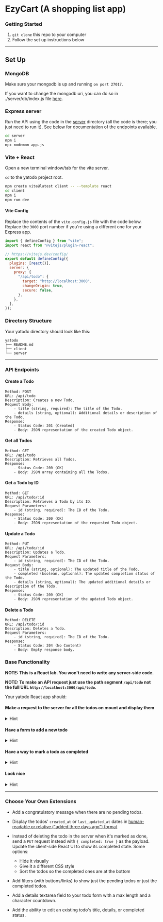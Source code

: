 # EzyCart (A shopping list app)

### Getting Started

1. `git clone` this repo to your computer
2. Follow the set up instructions below

---

## Set Up

### MongoDB

Make sure your mongodb is up and running `on port 27017`.

If you want to change the mongodb uri, you can do so in ./server/db/index.js file [here](./server/db/index.js).

### Express server

Run the API using the code in the [server](./server/) directory (all the code is there; you just need to run it). See [below](#api-endpoints) for documentation of the endpoints available.

```sh
cd server
npm i
npx nodemon app.js
```

### Vite + React

Open a new terminal window/tab for the vite server.

`cd` to the yatodo project root.

```sh
npm create vite@latest client -- --template react
cd client
npm i
npm run dev
```

#### Vite Config

Replace the contents of the `vite.config.js` file with the code below. Replace the `3000` port number if you're using a different one for your Express app.

```js
import { defineConfig } from "vite";
import react from "@vitejs/plugin-react";

// https://vitejs.dev/config/
export default defineConfig({
  plugins: [react()],
  server: {
    proxy: {
      "/api/todo": {
        target: "http://localhost:3000",
        changeOrigin: true,
        secure: false,
      },
    },
  },
});
```

### Directory Structure

Your yatodo directory should look like this:

```text
yatodo
├── README.md
├── client
└── server
```

---

### API Endpoints

#### Create a Todo

    Method: POST
    URL: /api/todo
    Description: Creates a new Todo.
    Request Body:
        - title (string, required): The title of the Todo.
        - details (string, optional): Additional details or description of the Todo.
    Response:
        - Status Code: 201 (Created)
        - Body: JSON representation of the created Todo object.

#### Get all Todos

    Method: GET
    URL: /api/todo
    Description: Retrieves all Todos.
    Response:
        - Status Code: 200 (OK)
        - Body: JSON array containing all the Todos.

#### Get a Todo by ID

    Method: GET
    URL: /api/todo/:id
    Description: Retrieves a Todo by its ID.
    Request Parameters:
        - id (string, required): The ID of the Todo.
    Response:
        - Status Code: 200 (OK)
        - Body: JSON representation of the requested Todo object.

#### Update a Todo

    Method: PUT
    URL: /api/todo/:id
    Description: Updates a Todo.
    Request Parameters:
        - id (string, required): The ID of the Todo.
    Request Body:
        - title (string, optional): The updated title of the Todo.
        - completed (boolean, optional): The updated completion status of the Todo.
        - details (string, optional): The updated additional details or description of the Todo.
    Response:
        - Status Code: 200 (OK)
        - Body: JSON representation of the updated Todo object.

#### Delete a Todo

    Method: DELETE
    URL: /api/todo/:id
    Description: Deletes a Todo.
    Request Parameters:
        - id (string, required): The ID of the Todo.
    Response:
        - Status Code: 204 (No Content)
        - Body: Empty response body.

### Base Functionality

**NOTE: This is a React lab. You won't need to write any server-side code.**

**NOTE: To make an API request just use the path segment `/api/todo` not the full URL `http://localhost:3000/api/todo`.**

Your yatodo React app should:

#### Make a request to the server for all the todos on mount and display them

<details>
<summary>Hint</summary>
You need a `useEffect` that runs once on mount and makes an AJAX request to the server. The array of todos you receive should be added to state which you'll pass to a component as props for rendering.
</details>

#### Have a form to add a new todo

<details>
<summary>Hint</summary>
The form's submit event handler should send a POST request to the server. The object you receive should be added to state.
</details>

#### Have a way to mark a todo as completed

<details>
<summary>Hint</summary>
Add a done/complete button on each todo component that, when clicked, sends an AJAX request (DELETE or PUT) to the server to perform the appropriate operation on the database. When you receive a response back you should update state to reflect the newly completed todo.

The DELETE option is the simplest path.

</details>

#### Look nice

<details>
<summary>Hint</summary>
You can install bootstrap with npm, import it in `App.jsx` or `main.jsx`, and use bootstrap `classNames` in your jsx tags.

```sh
npm i bootstrap
```

```js
import "bootstrap/dist/css/bootstrap.min.css";
```

</details>

---

### Choose Your Own Extensions

- Add a congratulatory message when there are no pending todos.

- Display the todos' `created_at` or `last_updated_at` dates in [human-readable or relative ("added three days ago") format](https://date-fns.org/)

- Instead of deleting the todo in the server when it's marked as done, send a `PUT` request instead with `{ completed: true }` as the payload. Update the client-side React UI to show its completed state. Some options:

  - Hide it visually
  - Give it a different CSS style
  - Sort the todos so the completed ones are at the bottom

- Add filters (with buttons/links) to show just the pending todos or just the completed todos.

- Add a details textarea field to your todo form with a max length and a character countdown.

- Add the ability to edit an existing todo's title, details, or completed status.
